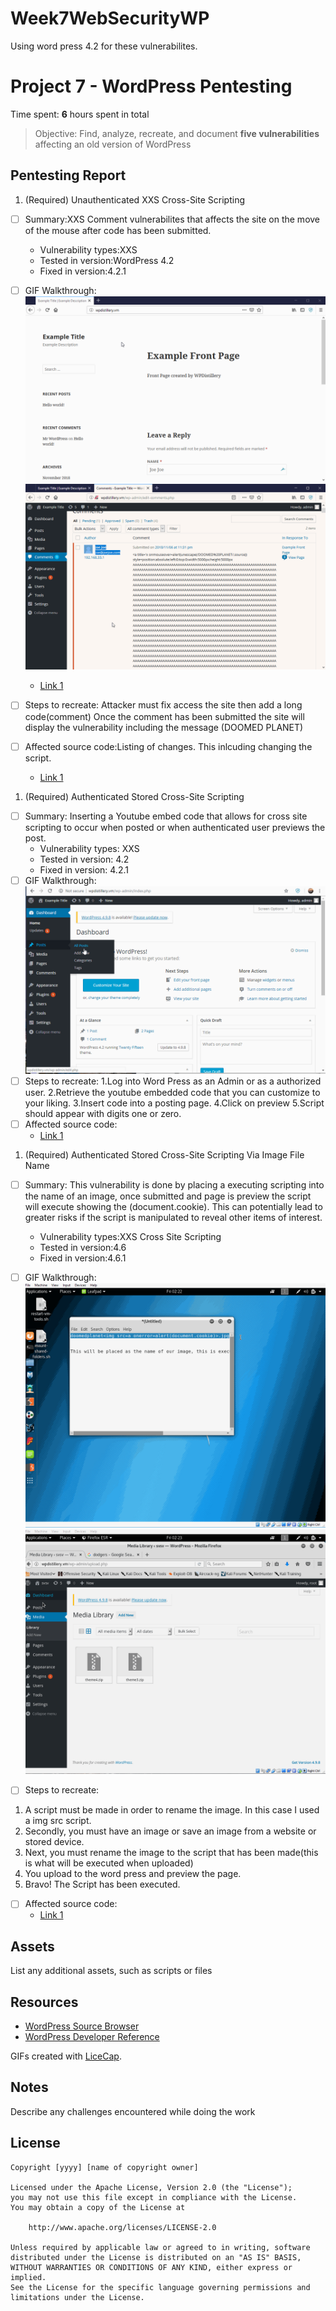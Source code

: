 # Week7WebSecurityWP
Using word press 4.2 for these vulnerabilites.
# Project 7 - WordPress Pentesting

Time spent: **6** hours spent in total

> Objective: Find, analyze, recreate, and document **five vulnerabilities** affecting an old version of WordPress

## Pentesting Report

1. (Required) Unauthenticated XXS Cross-Site Scripting
  - [ ] Summary:XXS Comment vulnerabilites that affects the site on the move of the mouse after code has been submitted. 
    - Vulnerability types:XXS
    - Tested in version:WordPress 4.2
    - Fixed in version:4.2.1
  - [ ] GIF Walkthrough: ![alt text](https://github.com/EchoX18/Week7WebSecurityWP/blob/master/XSS2.gif)
  ![alt text](https://github.com/EchoX18/Week7WebSecurityWP/blob/master/XSS3.gif)
     - [Link 1](https://wpvulndb.com/vulnerabilities/7945)
 
                         
  - [ ] Steps to recreate: Attacker must fix access the site then add a long code(comment) 
        Once the comment has been submitted the site will display the vulnerability including the message (DOOMED PLANET)
  - [ ] Affected source code:Listing of changes. This inlcuding changing the script.
    - [Link 1](https://core.trac.wordpress.org/browser/tags/version/src/source_file.php)
1. (Required) Authenticated Stored Cross-Site Scripting
  - [ ] Summary: Inserting a Youtube embed code that allows for cross site scripting to occur when posted or when authenticated user previews the post.
    - Vulnerability types: XXS
    - Tested in version: 4.2
    - Fixed in version: 4.2.1
  - [ ] GIF Walkthrough:  ![alt text](https://github.com/EchoX18/Week7WebSecurityWP/blob/master/XXS%20Number%202.gif)
  - [ ] Steps to recreate: 
  1.Log into Word Press as an Admin or as a authorized user.
  2.Retrieve the youtube embedded code that you can customize to your liking.
  3.Insert code into a posting page.
  4.Click on preview 
  5.Script should appear with digits one or zero.
  - [ ] Affected source code: 
    - [Link 1](https://wpvulndb.com/vulnerabilities/8768)
1. (Required) Authenticated Stored Cross-Site Scripting Via Image File Name 
  - [ ] Summary: This vulnerability is done by placing a executing scripting into the name of an image, once submitted and page is preview the script will execute showing the (document.cookie). This can potentially lead to greater risks if the script is manipulated to reveal other items of interest.
    - Vulnerability types:XXS Cross Site Scripting
    - Tested in version:4.6 
    - Fixed in version:4.6.1
  - [ ] GIF Walkthrough:
  ![alt text](https://github.com/EchoX18/Week7WebSecurityWP/blob/master/XXS%20Image%202.gif)
  ![alt text](https://github.com/EchoX18/Week7WebSecurityWP/blob/master/XXS%20Image%202-2.gif)
  
  - [ ] Steps to recreate:
  1. A script must be made in order to rename the image. In this case I used a img src script.
  2. Secondly, you must have an image or save an image from a website or stored device.
  3. Next, you must rename the image to the script that has been made(this is what will be executed when uploaded)
  4. You upload to the word press and preview the page.
  5. Bravo! The Script has been executed.
  - [ ] Affected source code:
    - [Link 1](https://wpvulndb.com/vulnerabilities/8615)

## Assets

List any additional assets, such as scripts or files

## Resources

- [WordPress Source Browser](https://core.trac.wordpress.org/browser/)
- [WordPress Developer Reference](https://developer.wordpress.org/reference/)

GIFs created with [LiceCap](http://www.cockos.com/licecap/).

## Notes

Describe any challenges encountered while doing the work

## License

    Copyright [yyyy] [name of copyright owner]

    Licensed under the Apache License, Version 2.0 (the "License");
    you may not use this file except in compliance with the License.
    You may obtain a copy of the License at

        http://www.apache.org/licenses/LICENSE-2.0

    Unless required by applicable law or agreed to in writing, software
    distributed under the License is distributed on an "AS IS" BASIS,
    WITHOUT WARRANTIES OR CONDITIONS OF ANY KIND, either express or implied.
    See the License for the specific language governing permissions and
    limitations under the License.
